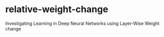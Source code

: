# relative-weight-change
Investigating Learning in Deep Neural Networks using Layer-Wise Weight change
